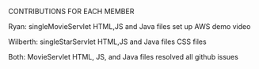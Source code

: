 CONTRIBUTIONS FOR EACH MEMBER

Ryan:
    singleMovieServlet HTML,JS and Java files
    set up AWS
    demo video

Wilberth:
    singleStarServlet HTML,JS and Java files
    CSS files

Both:
    MovieServlet HTML, JS, and Java files
    resolved all github issues
    
    
